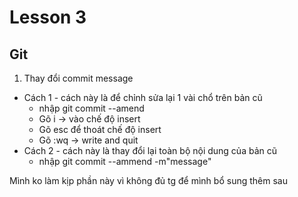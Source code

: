 # Lesson 3
## Git
1. Thay đổi commit message 
- Cách 1 - cách này là để chỉnh sửa lại 1 vài chổ trên bản cũ
    - nhập git commit --amend
    - Gõ i -> vào chế độ insert
    - Gõ esc để thoát chế độ insert
    - Gõ :wq -> write and quit
- Cách 2 - cách này là thay đổi lại toàn bộ nội dung của bản cũ
    - nhập git commit --ammend -m"message"
    
Mình ko làm kịp phần này vì không đủ tg để mình bổ sung thêm sau 
